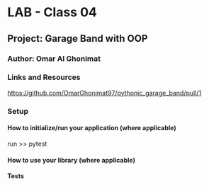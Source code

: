 # LAB - Class 04
## Project: Garage Band with OOP
### Author: Omar Al Ghonimat

### Links and Resources

https://github.com/OmarGhonimat97/pythonic_garage_band/pull/1

### Setup

#### How to initialize/run your application (where applicable)
run >> pytest

#### How to use your library (where applicable)

#### Tests
